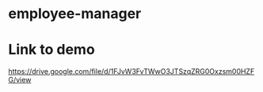 # employee-manager

# Link to demo 

https://drive.google.com/file/d/1FJvW3FvTWwO3JTSzqZRG0Oxzsm00HZFG/view
